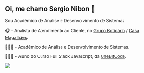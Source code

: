 ## Oi, me chamo Sergio Nibon 👋
Sou Acadêmico de Análise e Desenvolvimento de Sistemas

🎧 - Analista de Atendimento ao Cliente, no [Grupo Boticário](https://www.grupoboticario.com.br/) / [Casa Magalhães](https://www.casamagalhaes.com.br/).

👨🏼‍🎓 - Acadêmico de Análise e Desenvolvimento de Sistemas.

👨🏼‍💻 - Aluno do Curso Full Stack Javascript, da [OneBitCode](https://onebitcode.com/).

<img src="https://cdn.jsdelivr.net/gh/devicons/devicon@latest/icons/html5/html5-original-wordmark.svg" />
          
          


